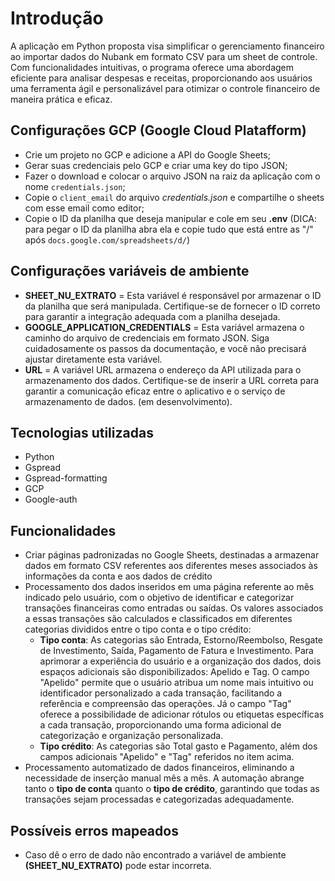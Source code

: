 # Introdução

A aplicação em Python proposta visa simplificar o gerenciamento financeiro ao importar dados do Nubank em formato CSV para um sheet de controle. Com funcionalidades intuitivas, o programa oferece uma abordagem eficiente para analisar despesas e receitas, proporcionando aos usuários uma ferramenta ágil e personalizável para otimizar o controle financeiro de maneira prática e eficaz.

## Configurações GCP (Google Cloud Platafform)
- Crie um projeto no GCP e adicione a API do Google Sheets;
- Gerar suas credenciais pelo GCP e criar uma key do tipo JSON;
- Fazer o download e colocar o arquivo JSON na raiz da aplicação com o nome `credentials.json`;
- Copie o `client_email` do arquivo *credentials.json* e compartilhe o sheets com esse email como editor;
- Copie o ID da planilha que deseja manipular e cole em seu **.env** (DICA: para pegar o ID da planilha abra ela e copie tudo que está entre as "/" após `docs.google.com/spreadsheets/d/`)

## Configurações variáveis de ambiente
- **SHEET_NU_EXTRATO** = Esta variável é responsável por armazenar o ID da planilha que será manipulada. Certifique-se de fornecer o ID correto para garantir a integração adequada com a planilha desejada.
- **GOOGLE_APPLICATION_CREDENTIALS** = Esta variável armazena o caminho do arquivo de credenciais em formato JSON. Siga cuidadosamente os passos da documentação, e você não precisará ajustar diretamente esta variável.
- **URL** = A variável URL armazena o endereço da API utilizada para o armazenamento dos dados. Certifique-se de inserir a URL correta para garantir a comunicação eficaz entre o aplicativo e o serviço de armazenamento de dados. (em desenvolvimento).

## Tecnologias utilizadas
- Python
- Gspread
- Gspread-formatting
- GCP
- Google-auth

## Funcionalidades
- Criar páginas padronizadas no Google Sheets, destinadas a armazenar dados em formato CSV referentes aos diferentes meses associados às informações da conta e aos dados de crédito
- Processamento dos dados inseridos em uma página referente ao mês indicado pelo usuário, com o objetivo de identificar e categorizar transações financeiras como entradas ou saídas. Os valores associados a essas transações são calculados e classificados em diferentes categorias divididos entre o tipo conta e o tipo crédito:
  - **Tipo conta**: As categorias são Entrada, Estorno/Reembolso, Resgate de Investimento, Saída, Pagamento de Fatura e Investimento. Para aprimorar a experiência do usuário e a organização dos dados, dois espaços adicionais são disponibilizados: Apelido e Tag. O campo "Apelido" permite que o usuário atribua um nome mais intuitivo ou identificador personalizado a cada transação, facilitando a referência e compreensão das operações. Já o campo "Tag" oferece a possibilidade de adicionar rótulos ou etiquetas específicas a cada transação, proporcionando uma forma adicional de categorização e organização personalizada.
  - **Tipo crédito**: As categorias são Total gasto e Pagamento, além dos campos adicionais "Apelido" e "Tag" referidos no item acima.
- Processamento automatizado de dados financeiros, eliminando a necessidade de inserção manual mês a mês. A automação abrange tanto o **tipo de conta** quanto o **tipo de crédito**, garantindo que todas as transações sejam processadas e categorizadas adequadamente.

## Possíveis erros mapeados
- Caso dê o erro de dado não encontrado a variável de ambiente **(SHEET_NU_EXTRATO)** pode estar incorreta.